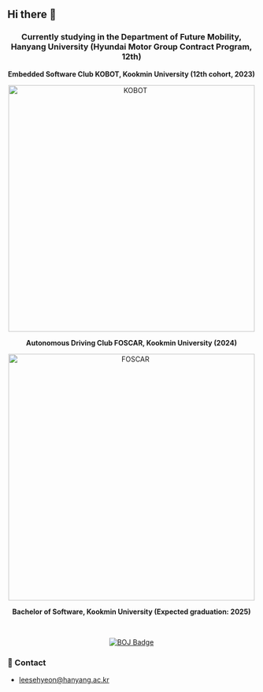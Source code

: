 ## Hi there 👋

<div align="center">
  <h3>Currently studying in the Department of Future Mobility, Hanyang University (Hyundai Motor Group Contract Program, 12th)</h3>
  
  <p><strong>Embedded Software Club KOBOT, Kookmin University (12th cohort, 2023)</strong></p>
  <img src="https://github.com/user-attachments/assets/ffc2ace6-3bc4-427e-be8f-f27c95f2d685" alt="KOBOT" width="500">
  
  <p><strong>Autonomous Driving Club FOSCAR, Kookmin University (2024)</strong></p>
  <img src="https://github.com/user-attachments/assets/e4c81bff-70e0-4f0a-9d30-785827c617ed" alt="FOSCAR" width="500">
  
  <p><strong>Bachelor of Software, Kookmin University (Expected graduation: 2025)</strong></p>
</div>

<br>

<p align="center">
  <a href="https://solved.ac/lifethis21">
    <img src="http://mazassumnida.wtf/api/v2/generate_badge?boj=lifethis21" alt="BOJ Badge">
  </a>
</p>

### 📧 Contact
- leesehyeon@hanyang.ac.kr
